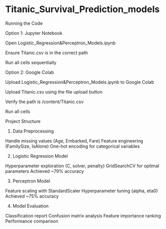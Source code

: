 # Titanic_Survival_Prediction_models
Running the Code

Option 1: Jupyter Notebook

Open Logistic_Regression&Perceptron_Models.ipynb

Ensure Titanic.csv is in the correct path

Run all cells sequentially


Option 2: Google Colab

Upload Logistic_Regression&Perceptron_Models.ipynb to Google Colab

Upload Titanic.csv using the file upload button

Verify the path is /content/Titanic.csv

Run all cells


Project Structure

1. Data Preprocessing

Handle missing values (Age, Embarked, Fare)
Feature engineering (FamilySize, IsAlone)
One-hot encoding for categorical variables


2. Logistic Regression Model

Hyperparameter exploration (C, solver, penalty)
GridSearchCV for optimal parameters
Achieved ~79% accuracy


3. Perceptron Model

Feature scaling with StandardScaler
Hyperparameter tuning (alpha, eta0)
Achieved ~75% accuracy


4. Model Evaluation

Classification report
Confusion matrix analysis
Feature importance ranking
Performance comparison
